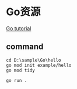# Go资源
[Go tutorial](https://go.dev/doc/tutorial/)

## command
```
cd D:\sample\Go\hello
go mod init example/hello
go mod tidy

go run .
```